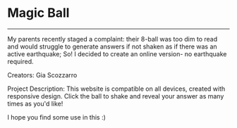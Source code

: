 # Magic Ball
-------------------------------------------------------------------------------------------------------------------------------------------------------------------------
My parents recently staged a complaint: their 8-ball was too dim to read and would struggle to generate answers if not shaken as if there was an active earthquake; So! I decided to create an online version- no earthquake required.

Creators: 
Gia Scozzarro 

Project Description: 
This website is compatible on all devices, created with responsive design. Click the ball to shake and reveal your answer as many times as you'd like!

I hope you find some use in this :)
